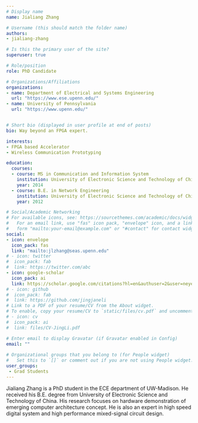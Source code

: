 ```yaml
---
# Display name
name: Jialiang Zhang

# Username (this should match the folder name)
authors:
- jialiang-zhang

# Is this the primary user of the site?
superuser: true

# Role/position
role: PhD Candidate

# Organizations/Affiliations
organizations:
- name: Department of Electrical and Systems Engineering
  url: "https://www.ese.upenn.edu/"
- name: University of Pennsylvania
  url: "https://www.upenn.edu/"  


# Short bio (displayed in user profile at end of posts)
bio: Way beyond an FPGA expert.

interests:
- FPGA based Accelerator
- Wireless Communication Prototyping

education:
  courses:
  - course: MS in Communication and Information System
    institution: University of Electronic Science and Technology of China
    year: 2014
  - course: B.E. in Network Engineering
    institution: University of Electronic Science and Technology of China
    year: 2012

# Social/Academic Networking
# For available icons, see: https://sourcethemes.com/academic/docs/widgets/#icons
#   For an email link, use "fas" icon pack, "envelope" icon, and a link in the
#   form "mailto:your-email@example.com" or "#contact" for contact widget.
social:
- icon: envelope
  icon_pack: fas
  link: "mailto:jlzhang@seas.upenn.edu"
# - icon: twitter
#  icon_pack: fab
#  link: https://twitter.com/abc
- icon: google-scholar
  icon_pack: ai
  link: https://scholar.google.com/citations?hl=en&authuser=2&user=neyeDG0AAAAJ
# - icon: github
#  icon_pack: fab
#  link: https://github.com/jingjaneli
# Link to a PDF of your resume/CV from the About widget.
# To enable, copy your resume/CV to `static/files/cv.pdf` and uncomment the lines below.  
# - icon: cv
#  icon_pack: ai
#  link: files/CV-JingLi.pdf

# Enter email to display Gravatar (if Gravatar enabled in Config)
email: ""
  
# Organizational groups that you belong to (for People widget)
#   Set this to `[]` or comment out if you are not using People widget.  
user_groups:
 - Grad Students
---
```


Jialiang Zhang is a PhD student in the ECE department of UW-Madison. He received his B.E. degree from University of Electronic Science and Technology of China. His research focuses on hardware demonstration of emerging computer architecture concept. He is also an expert in high speed digital system and high performance mixed-signal circuit design.